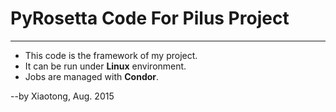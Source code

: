 # PyRosetta Code For Pilus Project
---
+ This code is the framework of my project.
+ It can be run under __Linux__ environment. 
+ Jobs are managed with __Condor__.

--by Xiaotong, Aug. 2015

